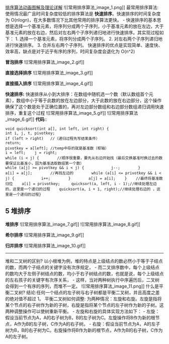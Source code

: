 [排序算法动画图解及理论详解](https://blog.csdn.net/pange1991/article/details/85460755)
![[常用排序算法_image_1.png]]
最常用排序算法:
	使用情况最广且时间复杂度较低的排序算法是 **快速排序**。快速排序的时间复杂度为 O(nlogn)，在大多数情况下比其他常用的排序算法更快。
	-
	快速排序的基本思想是选择一个基准元素，将序列分成两个子序列，小于基准元素的放在左边，大于基准元素的放在右边，然后对左右两个子序列递归地进行快速排序。其实现过程如下：
	1.  选择一个基准元素，将序列分成两个子序列。
	2.  对左右两个子序列递归地进行快速排序。
	3.  合并左右两个子序列。
	快速排序的优点是实现简单、速度快、效率高，缺点是对于近乎有序的序列，时间复杂度会退化为 O(n^2)

**冒泡排序**
	![[常用排序算法_image_2.gif]]

**直接选择排序**
	![[常用排序算法_image_3.gif]]

**直接插入排序**
	![[常用排序算法_image_4.gif]]

**快速排序:**
	快速排序从小到大排序：在数组中随机选一个数（默认数组首个元素），数组中小于等于此数的放在左边部分，大于此数的放在右边部分，这个操作确保了这个数是处于正确位置的，再对左边部分数组和右边部分数组递归调用快速排序，重复这个过程
	![[常用排序算法_image_5.gif]]
	![[常用排序算法_image_6.gif]]
	**代码:**:

```
void quicksort(int a[], int left, int right) {   
int i, j, t, pivotkey;    
if (left > right)   //（递归过程先写结束条件）        
return;     
pivotkey = a[left]; //temp中存的就是基准数（枢轴）   
i = left;    j = right;   
while (i < j) {        //顺序很重要，要先从右边开始找（最后交换基准时换过去的数要保证比基准小，因为基准选取数组第一个数）       
while (a[j] >= pivotkey && i < j) {            j--;        }        a[i] = a[j];        //再找左边的        while (a[i] <= privotkey && i < j) {            i++;        }        a[j] = a[i];    }    //最终将基准数归位    a[i] = privotkey;     quicksort(a, left, i - 1);//继续处理左边的，这里是一个递归的过程    quicksort(a, i + 1, right);//继续处理右边的 ，这里是一个递归的过程}
```

## 5 堆排序
**堆排序**
	![[常用排序算法_image_7.gif]]
	![[常用排序算法_image_8.gif]]

**希尔排序**
	![[常用排序算法_image_9.gif]]

**归并排序**
	![[常用排序算法_image_10.gif]]

---
堆和二叉树的区别?
	以小根堆为例，堆的特点是上级结点的数必然小于等于子结点的数，而两个子结点的关键字没有次序规定，
	-
	而二叉排序数中，每个上级结点的数均大于左侧子树结点的数，均小于右子树结点的数，也就是说，每个上级结点的左右孩子的关键字有次序关系，
	-
	这样，当对两种树执行中序遍历后，二叉树会得到一个有序的序列，而堆不一定。
	![[常用排序算法_image_11.png]]
什么是平衡二叉树?
	结论:任何一个结点的左子树与右子树都是平衡二叉树，并且高度之差的绝对值不超过 1。
平衡二叉树如何调整:
	为两种情况：左旋和右旋。左旋是指将某个节点的右子树作为新的子树，右旋是指将某个节点的左子树作为新的子树。这两种调整操作可以使树重新平衡。
	-
	左旋和右旋的具体实现方法如下：
	-
	左旋：假设当前节点为A，A的右子树为B，B的左子树为C。左旋操作将B作为新的根节点，A作为B的左子树，C作为A的右子树。
	-
	右旋：假设当前节点为A，A的左子树为B，B的右子树为C。右旋操作将B作为新的根节点，A作为B的右子树，C作为A的左子树。






